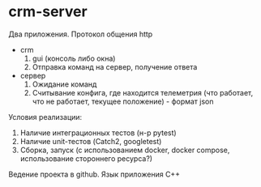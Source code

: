 # crm-server

Два приложения. Протокол общения http
- crm
    1. gui (консоль либо окна)
    2. Отправка команд на сервер, получение ответа
- сервер
    1. Ожидание команд
    2. Считывание конфига, где находится телеметрия (что работает, что не работает, текущее положение) - формат json

Условия реализации:
1. Наличие интеграционных тестов (н-р pytest)
2. Наличие unit-тестов (Catch2, googletest)
3. Сборка, запуск (с использованием docker, docker compose, использование стороннего ресурса?)

Ведение проекта в github. Язык приложения C++
